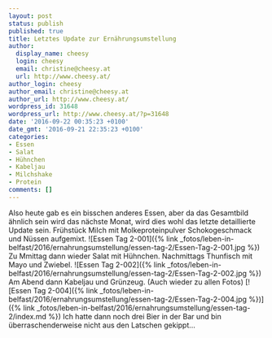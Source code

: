 ```yaml
---
layout: post
status: publish
published: true
title: Letztes Update zur Ernährungsumstellung
author:
  display_name: cheesy
  login: cheesy
  email: christine@cheesy.at
  url: http://www.cheesy.at/
author_login: cheesy
author_email: christine@cheesy.at
author_url: http://www.cheesy.at/
wordpress_id: 31648
wordpress_url: http://www.cheesy.at/?p=31648
date: '2016-09-22 00:35:23 +0100'
date_gmt: '2016-09-21 22:35:23 +0100'
categories:
- Essen
- Salat
- Hühnchen
- Kabeljau
- Milchshake
- Protein
comments: []
---
```

Also heute gab es ein bisschen anderes Essen, aber da das Gesamtbild ähnlich sein wird das nächste Monat, wird dies wohl das letzte detaillierte Update sein.
Frühstück Milch mit Molkeproteinpulver Schokogeschmack und Nüssen aufgemixt.
![Essen Tag 2-001]({% link _fotos/leben-in-belfast/2016/ernahrungsumstellung/essen-tag-2/Essen-Tag-2-001.jpg %})
Zu Mmittag dann wieder Salat mit Hühnchen. Nachmittags Thunfisch mit Mayo und Zwiebel.
![Essen Tag 2-002]({% link _fotos/leben-in-belfast/2016/ernahrungsumstellung/essen-tag-2/Essen-Tag-2-002.jpg %})
Am Abend dann Kabeljau und Grünzeug. (Auch wieder zu allen Fotos)
[![Essen Tag 2-004]({% link _fotos/leben-in-belfast/2016/ernahrungsumstellung/essen-tag-2/Essen-Tag-2-004.jpg %})]({% link _fotos/leben-in-belfast/2016/ernahrungsumstellung/essen-tag-2/index.md %})
Ich hatte dann noch drei Bier in der Bar und bin überraschenderweise nicht aus den Latschen gekippt...
